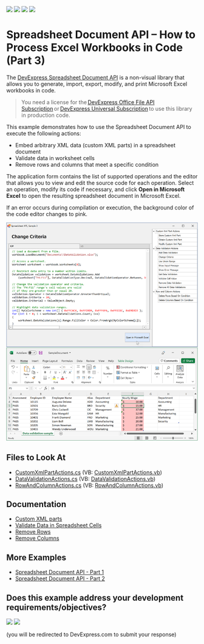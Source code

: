 <!-- default badges list -->
![](https://img.shields.io/endpoint?url=https://codecentral.devexpress.com/api/v1/VersionRange/222666562/21.2.3%2B)
[![](https://img.shields.io/badge/Open_in_DevExpress_Support_Center-FF7200?style=flat-square&logo=DevExpress&logoColor=white)](https://supportcenter.devexpress.com/ticket/details/T834004)
[![](https://img.shields.io/badge/📖_How_to_use_DevExpress_Examples-e9f6fc?style=flat-square)](https://docs.devexpress.com/GeneralInformation/403183)
[![](https://img.shields.io/badge/💬_Leave_Feedback-feecdd?style=flat-square)](#does-this-example-address-your-development-requirementsobjectives)
<!-- default badges end -->

# Spreadsheet Document API – How to Process Excel Workbooks in Code (Part 3)

The [DevExpress Spreadsheet Document API](https://docs.devexpress.com/OfficeFileAPI/14912/spreadsheet-document-api) is a non-visual library that allows you to generate, import, export, modify, and print Microsoft Excel workbooks in code. 

> You need a license for the [DevExpress Office File API Subscription](https://www.devexpress.com/products/net/office-file-api/) or [DevExpress Universal Subscription](https://www.devexpress.com/subscriptions/universal.xml) to use this library in production code. 

This example demonstrates how to use the Spreadsheet Document API to execute the following actions:

- Embed arbitrary XML data (custom XML parts) in a spreadsheet document
- Validate data in worksheet cells
- Remove rows and columns that meet a specific condition

The application form contains the list of supported operations and the editor that allows you to view and edit the source code for each operation. Select an operation, modify its code if necessary, and click **Open in Microsoft Excel** to open the resulting spreadsheet document in Microsoft Excel.

If an error occurs during compilation or execution, the background color of the code editor changes to pink.

![Spreadsheet Document API - List of Supported Operations](./images/spreadsheet-document-api-part-3.png)

<!-- default file list -->

## Files to Look At

* [CustomXmlPartActions.cs](./CS/Spreadsheet_Document_Api_Part_3/CodeExamples/CustomXmlPartActions.cs) (VB: [CustomXmlPartActions.vb](./VB/Spreadsheet_Document_Api_Part_3/CodeExamples/CustomXmlPartActions.vb))
* [DataValidationActions.cs](./CS/Spreadsheet_Document_Api_Part_3/CodeExamples/DataValidationActions.cs) (VB: [DataValidationActions.vb](./VB/Spreadsheet_Document_Api_Part_3/CodeExamples/DataValidationActions.vb))
* [RowAndColumnActions.cs](./CS/Spreadsheet_Document_Api_Part_3/CodeExamples/RowAndColumnActions.cs) (VB: [RowAndColumnActions.vb](./VB/Spreadsheet_Document_Api_Part_3/CodeExamples/RowAndColumnActions.vb))

<!-- default file list end -->

## Documentation

- [Custom XML parts](https://docs.devexpress.com/OfficeFileAPI/DevExpress.Spreadsheet.Workbook.CustomXmlParts)
- [Validate Data in Spreadsheet Cells](https://docs.devexpress.com/OfficeFileAPI/401430/spreadsheet-document-api/data-validation)
- [Remove Rows](https://docs.devexpress.com/OfficeFileAPI/DevExpress.Spreadsheet.RowCollection#remove-rows-that-meet-a-specific-condition)
- [Remove Columns](https://docs.devexpress.com/OfficeFileAPI/DevExpress.Spreadsheet.ColumnCollection#remove-columns-that-meet-a-specific-condition)


## More Examples

- [Spreadsheet Document API - Part 1](https://github.com/DevExpress-Examples/spreadsheet-document-api-examples-part1)
- [Spreadsheet Document API - Part 2](https://github.com/DevExpress-Examples/spreadsheet-document-api-examples-part2)
<!-- feedback -->
## Does this example address your development requirements/objectives?

[<img src="https://www.devexpress.com/support/examples/i/yes-button.svg"/>](https://www.devexpress.com/support/examples/survey.xml?utm_source=github&utm_campaign=spreadsheet-document-api-examples-part3&~~~was_helpful=yes) [<img src="https://www.devexpress.com/support/examples/i/no-button.svg"/>](https://www.devexpress.com/support/examples/survey.xml?utm_source=github&utm_campaign=spreadsheet-document-api-examples-part3&~~~was_helpful=no)

(you will be redirected to DevExpress.com to submit your response)
<!-- feedback end -->
